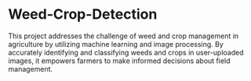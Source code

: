 # Weed-Crop-Detection
This project addresses the challenge of weed and crop management in agriculture by utilizing machine learning and image processing. By accurately identifying and classifying weeds and crops in user-uploaded images, it empowers farmers  to make informed decisions about field management.
